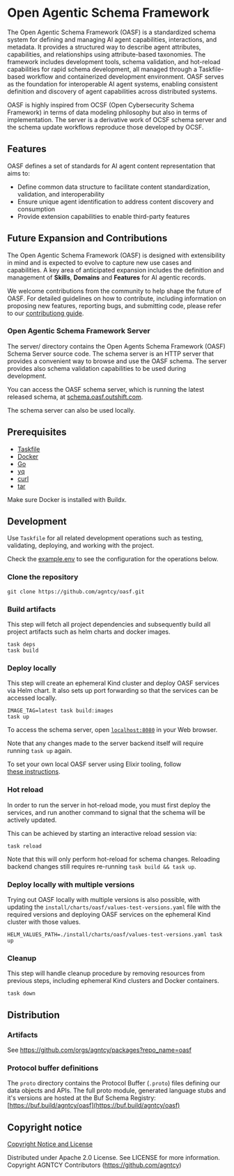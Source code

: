 # Open Agentic Schema Framework

The Open Agentic Schema Framework (OASF) is a standardized schema system for
defining and managing AI agent capabilities, interactions, and metadata.
It provides a structured way to describe agent attributes, capabilities, and
relationships using attribute-based taxonomies.
The framework includes development tools, schema validation, and hot-reload
capabilities for rapid schema development, all managed through a Taskfile-based
workflow and containerized development environment.
OASF serves as the foundation for interoperable AI agent systems, enabling
consistent definition and discovery of agent capabilities across distributed
systems.

OASF is highly inspired from OCSF (Open Cybersecurity Schema Framework) in terms
of data modeling philosophy but also in terms of implementation.
The server is a derivative work of OCSF schema server and the schema update
workflows reproduce those developed by OCSF.

## Features

OASF defines a set of standards for AI agent content representation that aims
to:

- Define common data structure to facilitate content standardization,
  validation, and interoperability
- Ensure unique agent identification to address content discovery and
  consumption
- Provide extension capabilities to enable third-party features

## Future Expansion and Contributions

The Open Agentic Schema Framework (OASF) is designed with extensibility in mind
and is expected to evolve to capture new use cases and capabilities.
A key area of anticipated expansion includes the definition and management of
**Skills**, **Domains** and **Features** for AI agentic records.

We welcome contributions from the community to help shape the future of OASF.
For detailed guidelines on how to contribute, including information on proposing
new features, reporting bugs, and submitting code, please refer to our
[contributiong guide](CONTRIBUTING.md).

### Open Agentic Schema Framework Server

The server/ directory contains the Open Agents Schema Framework (OASF) Schema
Server source code.
The schema server is an HTTP server that provides a convenient way to browse and
use the OASF schema.
The server provides also schema validation capabilities to be used during
development.

You can access the OASF schema server, which is running the latest released
schema, at [schema.oasf.outshift.com](https://schema.oasf.outshift.com).

The schema server can also be used locally.

## Prerequisites

- [Taskfile](https://taskfile.dev/)
- [Docker](https://www.docker.com/)
- [Go](https://go.dev/)
- [yq](https://github.com/mikefarah/yq)
- [curl](https://curl.se/)
- [tar](https://www.gnu.org/software/tar/)

Make sure Docker is installed with Buildx.

## Development

Use `Taskfile` for all related development operations such as testing,
validating, deploying, and working with the project.

Check the [example.env](example.env) to see the configuration for the operations
below.

### Clone the repository

```shell
git clone https://github.com/agntcy/oasf.git
```

### Build artifacts

This step will fetch all project dependencies and subsequently build all project
artifacts such as helm charts and docker images.

```shell
task deps
task build
```

### Deploy locally

This step will create an ephemeral Kind cluster and deploy OASF services via
Helm chart.
It also sets up port forwarding so that the services can be accessed locally.

```shell
IMAGE_TAG=latest task build:images
task up
```

To access the schema server, open [`localhost:8080`](http://localhost:8080) in
your Web browser.

Note that any changes made to the server backend itself will require running
`task up` again.

To set your own local OASF server using Elixir tooling, follow
[these instructions](https://github.com/agntcy/oasf/blob/main/server/README.md).

### Hot reload

In order to run the server in hot-reload mode, you must first deploy the
services, and run another command to signal that the schema will be actively
updated.

This can be achieved by starting an interactive reload session via:

```shell
task reload
```

Note that this will only perform hot-reload for schema changes.
Reloading backend changes still requires re-running `task build && task up`.

### Deploy locally with multiple versions

Trying out OASF locally with multiple versions is also possible, with updating
the `install/charts/oasf/values-test-versions.yaml` file with the required
versions and deploying OASF services on the ephemeral Kind cluster with those
values.

```
HELM_VALUES_PATH=./install/charts/oasf/values-test-versions.yaml task up
```

### Cleanup

This step will handle cleanup procedure by removing resources from previous
steps, including ephemeral Kind clusters and Docker containers.

```shell
task down
```

## Distribution

### Artifacts

See https://github.com/orgs/agntcy/packages?repo_name=oasf

### Protocol buffer definitions

The `proto` directory contains the Protocol Buffer (`.proto`) files defining our
data objects and APIs.
The full proto module, generated language stubs and it's versions are hosted at
the Buf Schema Registry:
[https://buf.build/agntcy/oasf](https://buf.build/agntcy/oasf)

## Copyright notice

[Copyright Notice and License](./LICENSE.md)

Distributed under Apache 2.0 License.
See LICENSE for more information.
Copyright AGNTCY Contributors (https://github.com/agntcy)
